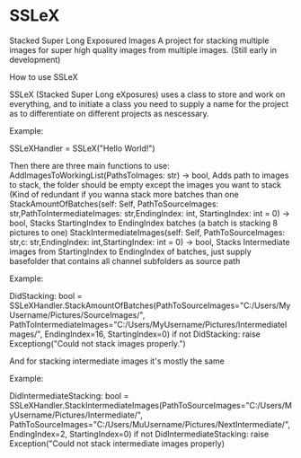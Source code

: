 # SSLeX
Stacked Super Long Exposured Images
A project for stacking multiple images for super high quality images from multiple images.
(Still early in development)

How to use SSLeX

SSLeX (Stacked Super Long eXposures) uses a class to store and work on everything, and to initiate a class you need to supply a name for the project as to differentiate on different projects as nescessary.

Example:

SSLeXHandler = SSLeX("Hello World!")


Then there are three main functions to use:
AddImagesToWorkingList(PathsToImages: str) -> bool, Adds path to images to stack, the folder should be empty except the images you want to stack (Kind of redundant if you wanna stack more batches than one
StackAmountOfBatches(self: Self, PathToSourceImages: str,PathToIntermediateImages: str,EndingIndex: int, StartingIndex: int = 0) -> bool, Stacks StartingIndex to EndingIndex batches (a batch is stacking 8 pictures to one)
StackIntermediateImages(self: Self, PathToSourceImages: str,c: str,EndingIndex: int,StartingIndex: int = 0) -> bool, Stacks Intermediate images from StartingIndex to EndingIndex of batches, just supply basefolder that contains all channel subfolders as source path

Example:

DidStacking: bool = SSLeXHandler.StackAmountOfBatches(PathToSourceImages="C:/Users/MyUsername/Pictures/SourceImages/", PathToIntermediateImages="C:/Users/MyUsername/Pictures/IntermediateImages/", EndingIndex=16, StartingIndex=0)
if not DidStacking:
  raise Exceptiong("Could not stack images properly.")

And for stacking intermediate images it's mostly the same

Example:

DidIntermediateStacking: bool = SSLeXHandler.StackIntermediateImages(PathToSourceImages="C:/Users/MyUsername/Pictures/Intermediate/", PathToSourceImages="C:/Users/MuUsername/Pictures/NextIntermediate/", EndingIndex=2, StartingIndex=0)
if not DidIntermediateStacking:
  raise Exception("Could not stack intermediate images properly)
